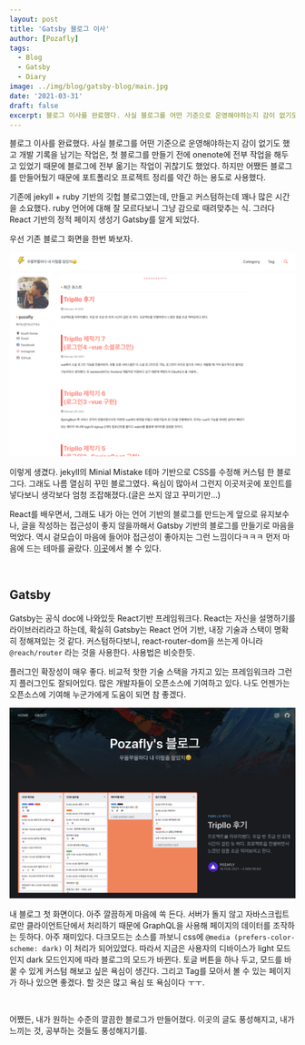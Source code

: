 ```yaml
---
layout: post
title: 'Gatsby 블로그 이사'
author: [Pozafly]
tags:
  - Blog
  - Gatsby
  - Diary
image: ../img/blog/gatsby-blog/main.jpg
date: '2021-03-31'
draft: false
excerpt: 블로그 이사를 완료했다. 사실 블로그를 어떤 기준으로 운영해야하는지 감이 없기도 했고 개발 기록을 남기는 작업은, 첫 블로그를 만들기 전에 onenote에 전부 작업을 해두고 있었기 때문에 블로그에 전부 옮기는 작업이 귀찮기도 했었다. 하지만 어쨌든 블로그를 만들어뒀기 때문에 포트폴리오 프로젝트 정리를 약간 하는 용도로 사용했다.
---
```


블로그 이사를 완료했다. 사실 블로그를 어떤 기준으로 운영해야하는지 감이 없기도 했고 개발 기록을 남기는 작업은, 첫 블로그를 만들기 전에 onenote에 전부 작업을 해두고 있었기 때문에 블로그에 전부 옮기는 작업이 귀찮기도 했었다. 하지만 어쨌든 블로그를 만들어뒀기 때문에 포트폴리오 프로젝트 정리를 약간 하는 용도로 사용했다.

기존에 jekyll + ruby 기반의 깃헙 블로그였는데, 만들고 커스텀하는데 꽤나 많은 시간을 소요했다. ruby 언어에 대해 잘 모르다보니 그냥 감으로 때려맞추는 식. 그러다 React 기반의 정적 페이지 생성기 Gatsby를 알게 되었다.

우선 기존 블로그 화면을 한번 봐보자.

![previous-blog](../img/blog/gatsby-blog/previous-blog.png)

이렇게 생겼다. jekyll의 Minial Mistake 테마 기반으로 CSS를 수정해 커스텀 한 블로그다. 그래도 나름 열심히 꾸민 블로그였다. 욕심이 많아서 그런지 이곳저곳에 포인트를 넣다보니 생각보다 엄청 조잡해졌다.(글은 쓰지 않고 꾸미기만...)

React를 배우면서, 그래도 내가 아는 언어 기반의 블로그를 만드는게 앞으로 유지보수나, 글을 작성하는 접근성이 좋지 않을까해서 Gatsby 기반의 블로그를 만들기로 마음을 먹었다. 역시 겉모습이 마음에 들어야 접근성이 좋아지는 그런 느낌이다ㅋㅋㅋ 먼저 마음에 드는 테마를 골랐다. [이곳](https://www.gatsbyjs.com/starters/?)에서 볼 수 있다.

<br/>

## Gatsby

Gatsby는 공식 doc에 나와있듯 React기반 프레임워크다. React는 자신을 설명하기를 라이브러리라고 하는데, 확실히 Gatsby는 React 언어 기반, 내장 기술과 스택이 명확히 정해져있는 것 같다. 커스텀하다보니, react-router-dom을 쓰는게 아니라 `@reach/router` 라는 것을 사용한다. 사용법은 비슷한듯.

플러그인 확장성이 매우 좋다. 비교적 핫한 기술 스택을 가지고 있는 프레임워크라 그런지 플러그인도 잘되어있다. 많은 개발자들이 오픈소스에 기여하고 있다. 나도 언젠가는 오픈소스에 기여해 누군가에게 도움이 되면 참 좋겠다.

![current-blog](../img/blog/gatsby-blog/current-blog.png)

내 블로그 첫 화면이다. 아주 깔끔하게 마음에 쏙 든다. 서버가 돌지 않고 자바스크립트로만 클라이언트단에서 처리하기 때문에 GraphQL을 사용해 페이지의 데이터를 조작하는 듯하다. 아주 재미있다. 다크모드는 소스를 까보니 css에 `@media (prefers-color-scheme: dark)` 이 처리가 되어있었다. 따라서 지금은 사용자의 디바이스가 light 모드인지 dark 모드인지에 따라 블로그의 모드가 바뀐다. 토글 버튼을 하나 두고, 모드를 바꿀 수 있게 커스텀 해보고 싶은 욕심이 생긴다. 그리고 Tag를 모아서 볼 수 있는 페이지가 하나 있으면 좋겠다. 할 것은 많고 욕심 또 욕심이다 ㅜㅜ.

<br/>

어쨌든, 내가 원하는 수준의 깔끔한 블로그가 만들어졌다. 이곳의 글도 풍성해지고, 내가 느끼는 것, 공부하는 것들도 풍성해지기를.
